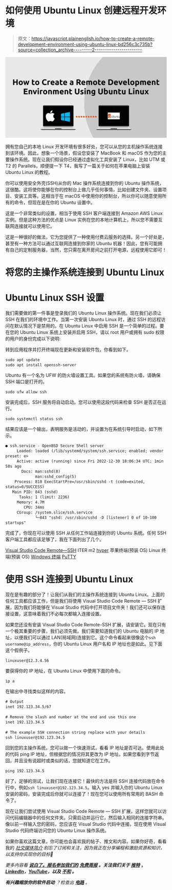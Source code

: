 # 如何使用 Ubuntu Linux 创建远程开发环境

> 原文：<https://javascript.plainenglish.io/how-to-create-a-remote-development-environment-using-ubuntu-linux-bd256c3c735b?source=collection_archive---------2----------------------->

![](img/df16275b5104b9a338a171f56812d7e3.png)

拥有您自己的本地 Linux 开发环境有很多好处，您可以从您的主机操作系统连接到该环境。因此，想象一个场景，假设您安装了 MacBook 和 macOS 作为您的主要操作系统。现在让我们假设你已经通过虚拟化工具安装了 Linux，比如 UTM 或 T2 的 Parallels，顺便提一下 T4，我写了一篇关于如何在苹果电脑上安装 Ubuntu Linux 的教程。

你可以使用安全外壳(SSH)从你的 Mac 操作系统连接到你的 Ubuntu 操作系统，这很酷。这将使你能够在你的控制台上做几乎任何事情，比如创建文件夹、设置项目、安装工具等。这相当于在 macOS 中使用你的控制台，所以你可以随意使用所有的命令，但现在是在你的 Ubuntu 设置中。

这是一个非常类似的设置，相当于使用 SSH 客户端连接到 Amazon AWS Linux 实例。但是这种方法的优点是 Linux 实例在您的本地计算机上，所以您不需要互联网连接就可以使用它。

这是一种很好的做法，它为您提供了一种使用付费云服务的选择。另一个好处是，甚至有一种方法可以通过互联网连接到你家的 Ubuntu 机器！因此，您有可能拥有自己的定制服务器，当然，您只需在离开房间之前打开电源，远程使用它即可！

# 将您的主操作系统连接到 Ubuntu Linux

# Ubuntu Linux SSH 设置

我们需要做的第一件事是登录我们的 Ubuntu Linux 操作系统。现在我们必须让 SSH 在我们的环境中工作。当第一次安装 Ubuntu Linux 时，通过 SSH 的远程访问在默认情况下是禁用的。在 Ubuntu Linux 中启用 SSH 是一个简单的过程。要在您的 Ubuntu Linux 系统上安装并启用 SSH，请以 root 用户或拥有 sudo 权限的用户的身份完成以下说明:

转到应用程序并打开终端现在更新和安装软件包，你看到如下。

```
sudo apt update
sudo apt install openssh-server
```

Ubuntu 有一个名为 UFW 的防火墙设置工具。如果您的系统有防火墙，请确保 SSH 端口是打开的。

```
sudo ufw allow ssh
```

安装完成后，SSH 服务将自动启动。您可以使用这段代码来检查 SSH 是否正在运行。

```
sudo systemctl status ssh
```

结果应该是一个输出，表明服务是活动的，并设置为在系统引导时启动，如下所示。

```
● ssh.service - OpenBSD Secure Shell server
     Loaded: loaded (/lib/systemd/system/ssh.service; enabled; vendor preset: e>
     Active: active (running) since Fri 2022-12-30 18:06:34 UTC; 1min 58s ago
       Docs: man:sshd(8)
             man:sshd_config(5)
    Process: 810 ExecStartPre=/usr/sbin/sshd -t (code=exited, status=0/SUCCESS)
   Main PID: 843 (sshd)
      Tasks: 1 (limit: 2236)
     Memory: 4.7M
        CPU: 34ms
     CGroup: /system.slice/ssh.service
             └─843 "sshd: /usr/sbin/sshd -D [listener] 0 of 10-100 startups"
```

完成了，你现在可以使用 SSH 从任何工作站连接到你的 Ubuntu 系统。任何 SSH 客户端工具都应该足够了，我在下面列出了几个。

[Visual Studio Code Remote—SSH](https://marketplace.visualstudio.com/items?itemName=ms-vscode-remote.remote-ssh)
ITER m2
[hyper](https://hyper.is/)
苹果终端(预装 OS)
Linux 终端(预装 OS)
[Windows 终端](https://apps.microsoft.com/store/detail/windows-terminal/9N0DX20HK701?hl=en-gb&gl=gb)
[PuTTY](https://www.putty.org/)

# 使用 SSH 连接到 Ubuntu Linux

现在是有趣的部分了！让我们从我们的主操作系统连接到 Ubuntu Linux。上面的任何工具都应该工作，但是我们将使用 Visual Studio Code Remote — SSH 扩展，因为我们将能够在 Visual Studio 代码中打开项目文件夹！我们还可以保存连接设置，这意味着我们不必每次都输入连接设置。

如果您还没有安装 Visual Studio Code Remote-SSH 扩展，请安装它。现在只有一个极其重要的步骤，我们必须先做。我们需要知道我们的 Ubuntu 电脑的 IP 地址，以便我们可以通过 LAN(局域网)连接到它。这个命令看起来很像这个`ssh username@ip_address`，你的 Ubuntu Linux 用户名和 IP 地址也是如此。见下面这个假例子。

```
linuxuser@12.3.4.56
```

要获得你的 IP 地址，在 Ubuntu Linux 中使用下面的命令。

```
ip a
```

在输出中寻找类似这样的内容。

```
# Output
inet 192.123.34.5/67

# Remove the slash and number at the end and use this one
inet 192.123.34.5

# The example SSH connection string replace with your details
ssh linuxuser@192.123.34.5
```

回到您的主操作系统，您可以做一个快速测试，看看 IP 地址是否可达。使用此处的代码 ping IP 地址，但根据您的情况将其更改为 IP 地址。如果您看到字节返回，并且没有说超时或类似的话，您就知道它在工作。

```
ping 192.123.34.5
```

好了，足够的测试，让我们现在连接它！最快的方法是将 SSH 连接代码放在命令行中，例如`ssh linuxuser@192.123.34.5`。输入 yes 并输入你的 Ubuntu Linux 安装的密码，安装完成后你就可以连接了！现在您可以使用所有常用的 BASH 命令了。

现在让我们尝试使用 Visual Studio Code Remote — SSH 扩展，这样您就可以访问代码编辑器中的任何文件夹。只需启动并运行它，然后输入相同的连接字符串。像以前一样输入您的密码，您应该在 Visual Studio 代码中连接。现在使用 Visual Studio 代码终端访问您的 Ubuntu Linux 操作系统。

如果你喜欢这篇文章，你可能也会喜欢我的帖子、推文和内容。如果你好奇，看看我的 [*社交媒体简介*](https://limey.io/andrewbaisden) *别忘了订阅和关注，因为我正在分享编程和激励资源和知识，以支持你实现你的目标💫*

*更多内容看* [***说白了。报名参加我们的***](https://plainenglish.io/) **[***免费周报***](http://newsletter.plainenglish.io/) *。关注我们关于* [***推特***](https://twitter.com/inPlainEngHQ) ，[***LinkedIn***](https://www.linkedin.com/company/inplainenglish/)*，*[***YouTube***](https://www.youtube.com/channel/UCtipWUghju290NWcn8jhyAw)*，以及* [***不和***](https://discord.gg/GtDtUAvyhW) ***。*****

***有兴趣缩放你的软件启动*** *？检查出* [***电路***](https://circuit.ooo/?utm=publication-post-cta) *。*